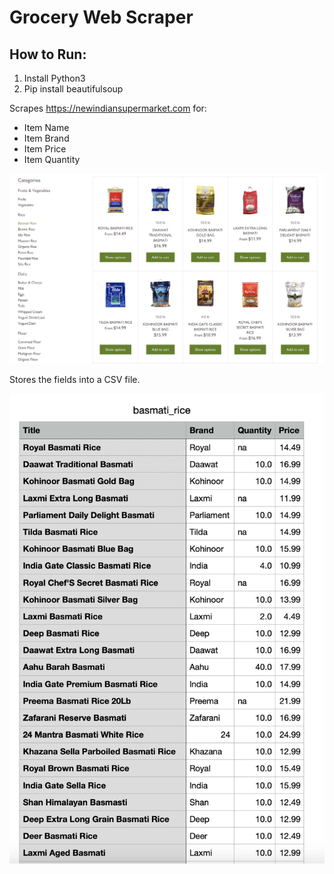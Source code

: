 # Grocery Web Scraper

## How to Run:
1. Install Python3
2. Pip install beautifulsoup

Scrapes https://newindiansupermarket.com for:
* Item Name
* Item Brand
* Item Price
* Item Quantity

![image1](ReadMe_Images/image1.jpeg)

Stores the fields into a CSV file.

![image2](ReadMe_Images/image2.jpeg)
